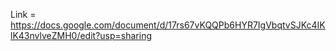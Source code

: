 Link = https://docs.google.com/document/d/17rs67vKQQPb6HYR7IgVbqtvSJKc4IKlK43nvlveZMH0/edit?usp=sharing